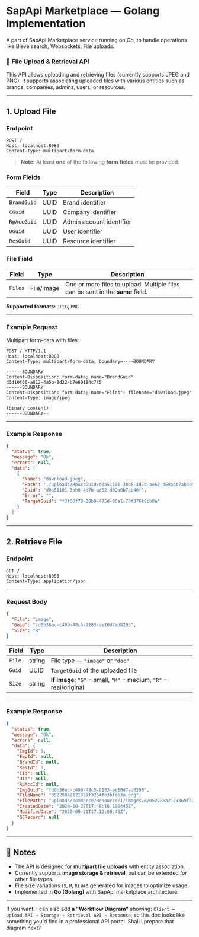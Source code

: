 # SapApi Marketplace — Golang Implementation

A part of SapApi Marketplace service running on Go, to handle operations like Bleve search, Websockets, File uploads.

 
### 📂 File Upload & Retrieval API

This API allows uploading and retrieving files (currently supports JPEG and PNG).
It supports associating uploaded files with various entities such as brands, companies, admins, users, or resources.

---

## **1. Upload File**

### **Endpoint**

```http
POST /  
Host: localhost:8080
Content-Type: multipart/form-data
```

> **Note:** At least **one** of the following **form fields** must be provided.

### **Form Fields**

| Field       | Type | Description              |
| ----------- | ---- | ------------------------ |
| `BrandGuid` | UUID | Brand identifier         |
| `CGuid`     | UUID | Company identifier       |
| `RpAccGuid` | UUID | Admin account identifier |
| `UGuid`     | UUID | User identifier          |
| `ResGuid`   | UUID | Resource identifier      |

### **File Field**

| Field   | Type       | Description                                                                    |
| ------- | ---------- | ------------------------------------------------------------------------------ |
| `Files` | File/Image | One or more files to upload. Multiple files can be sent in the **same** field. |

**Supported formats:** `JPEG`, `PNG`

---

### **Example Request**

Multipart form-data with files:

```http
POST / HTTP/1.1
Host: localhost:8080
Content-Type: multipart/form-data; boundary=----BOUNDARY

------BOUNDARY
Content-Disposition: form-data; name="BrandGuid"
d3d10f66-a812-4a5b-8d32-b7e60184c7f5
------BOUNDARY
Content-Disposition: form-data; name="Files"; filename="download.jpeg"
Content-Type: image/jpeg

(binary content)
------BOUNDARY--
```

---

### **Example Response**

```json
{
  "status": true,
  "message": "Ok",
  "errors": null,
  "data": [
    {
      "Name": "download.jpeg",
      "Path": "./uploads/RpAccGuid/d0a51101-3bb6-4d7b-ae62-d69a6b7ab40f/images/<FSIZE>/d0a51101-3bb6-4d7b-ae62-d69a6b7ab40f.jpeg",
      "Guid": "d0a51101-3bb6-4d7b-ae62-d69a6b7ab40f",
      "Error": "",
      "TargetGuid": "f3f00f78-20b9-475d-86a1-70f376f8bb0a"
    }
  ]
}
```

---

## **2. Retrieve File**

### **Endpoint**

```http
GET /  
Host: localhost:8080
Content-Type: application/json
```

---

### **Request Body**

```json
{
  "File": "image",
  "Guid": "fd0b38ec-c409-48c5-9183-ae10d7ad8295",
  "Size": "R"
}
```

| Field  | Type   | Description                                                        |
| ------ | ------ | ------------------------------------------------------------------ |
| `File` | string | File type — `"image"` or `"doc"`                                   |
| `Guid` | UUID   | `TargetGuid` of the uploaded file                                  |
| `Size` | string | **If Image**: `"S"` = small, `"M"` = medium, `"R"` = real/original |

---

### **Example Response**

```json
{
  "status": true,
  "message": "Ok",
  "errors": null,
  "data": {
    "ImgId": 1,
    "EmpId": null,
    "BrandId": null,
    "ResId": 1,
    "CId": null,
    "UId": null,
    "RpAccId": null,
    "ImgGuid": "fd0b38ec-c409-48c5-9183-ae10d7ad8295",
    "FileName": "052288a2121369f3254fb3bfe63a.png",
    "FilePath": "uploads/commerce/Resource/1/images/R/052288a2121369f3254fb3bfe63a.png",
    "CreatedDate": "2020-10-27T17:48:16.190445Z",
    "ModifiedDate": "2020-09-21T17:12:00.43Z",
    "GCRecord": null
  }
}
```

---

## **📌 Notes**

* The API is designed for **multipart file uploads** with entity association.
* Currently supports **image storage & retrieval**, but can be extended for other file types.
* File size variations (`S`, `M`, `R`) are generated for images to optimize usage.
* Implemented in **Go (Golang)** with SapApi marketplace architecture.

---

If you want, I can also add **a "Workflow Diagram"** showing:
`Client → Upload API → Storage → Retrieval API → Response`,
so this doc looks like something you'd find in a professional API portal.
Shall I prepare that diagram next?
